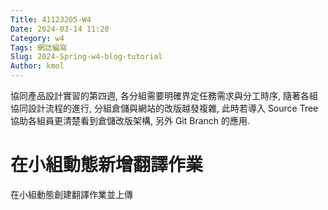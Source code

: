 ```yaml
---
Title: 41123205-W4
Date: 2024-03-14 11:20
Category: w4
Tags: 網誌編寫
Slug: 2024-Spring-w4-blog-tutorial
Author: kmol
---
```


協同產品設計實習的第四週, 各分組需要明確界定任務需求與分工時序, 隨著各組協同設計流程的進行, 分組倉儲與網站的改版越發複雜, 此時若導入 Source Tree 協助各組員更清楚看到倉儲改版架構, 另外 Git Branch 的應用.

<!-- PELICAN_END_SUMMARY -->

# 在小組動態新增翻譯作業
在小組動態創建翻譯作業並上傳